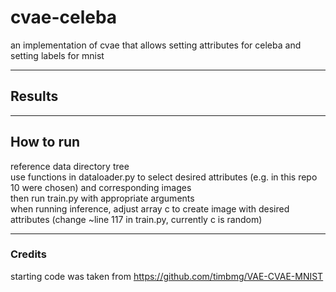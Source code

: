 # cvae-celeba

an implementation of cvae that allows setting attributes for celeba and setting labels for mnist 

---

## Results 

---

## How to run 
reference data directory tree  
use functions in dataloader.py to select desired attributes (e.g. in this repo 10 were chosen) and corresponding images  
then run train.py with appropriate arguments  
when running inference, adjust array c to create image with desired attributes (change ~line 117 in train.py, currently c is random)  

---

### Credits
starting code was taken from https://github.com/timbmg/VAE-CVAE-MNIST
